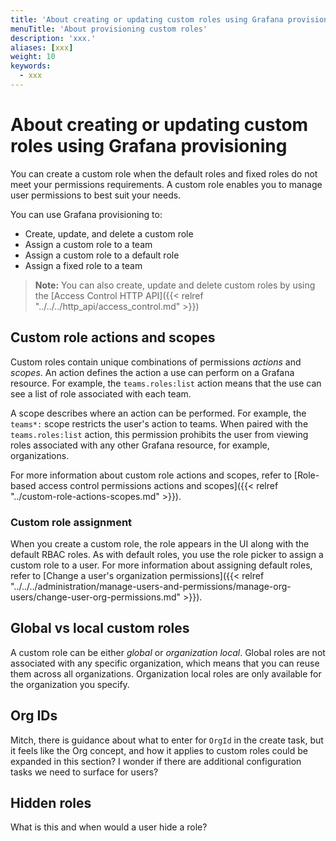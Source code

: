 ```yaml
---
title: 'About creating or updating custom roles using Grafana provisioning'
menuTitle: 'About provisioning custom roles'
description: 'xxx.'
aliases: [xxx]
weight: 10
keywords:
  - xxx
---
```


# About creating or updating custom roles using Grafana provisioning

You can create a custom role when the default roles and fixed roles do not meet your permissions requirements. A custom role enables you to manage user permissions to best suit your needs.

You can use Grafana provisioning to:

- Create, update, and delete a custom role
- Assign a custom role to a team
- Assign a custom role to a default role
- Assign a fixed role to a team

> **Note:** You can also create, update and delete custom roles by using the [Access Control HTTP API]({{< relref "../../../http_api/access_control.md" >}})

## Custom role actions and scopes

Custom roles contain unique combinations of permissions _actions_ and _scopes_. An action defines the action a use can perform on a Grafana resource. For example, the `teams.roles:list` action means that the use can see a list of role associated with each team.

A scope describes where an action can be performed. For example, the `teams*:` scope restricts the user's action to teams. When paired with the `teams.roles:list` action, this permission prohibits the user from viewing roles associated with any other Grafana resource, for example, organizations.

For more information about custom role actions and scopes, refer to [Role-based access control permissions actions and scopes]({{< relref "../custom-role-actions-scopes.md" >}}).

### Custom role assignment

When you create a custom role, the role appears in the UI along with the default RBAC roles. As with default roles, you use the role picker to assign a custom role to a user. For more information about assigning default roles, refer to [Change a user's organization permissions]({{< relref "../../../administration/manage-users-and-permissions/manage-org-users/change-user-org-permissions.md" >}}).

## Global vs local custom roles

A custom role can be either _global_ or _organization local_. Global roles are not associated with any specific organization, which means that you can reuse them across all organizations. Organization local roles are only available for the organization you specify.

## Org IDs

Mitch, there is guidance about what to enter for `OrgId` in the create task, but it feels like the Org concept, and how it applies to custom roles could be expanded in this section? I wonder if there are additional configuration tasks we need to surface for users?

## Hidden roles

What is this and when would a user hide a role?

